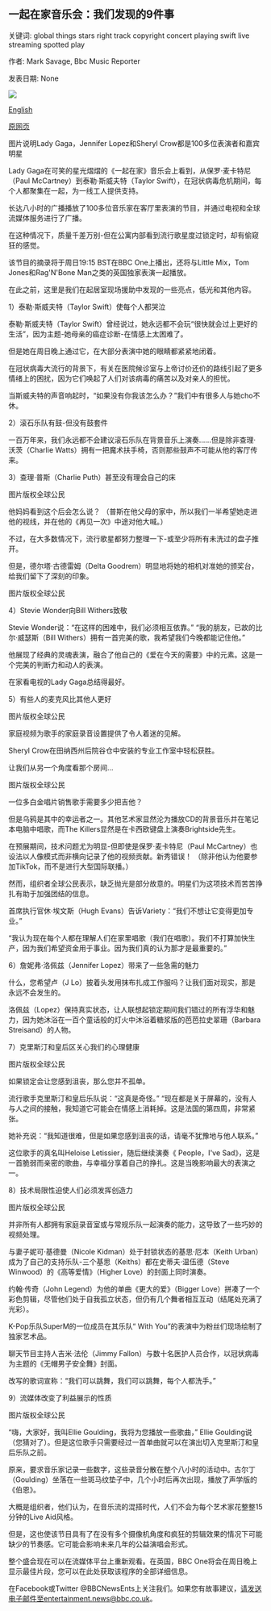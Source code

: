 ## 一起在家音乐会：我们发现的9件事

关键词: global things stars right track copyright concert playing swift live streaming spotted play

作者: Mark Savage, Bbc Music Reporter

发表日期: None

![](https://ichef.bbci.co.uk/news/1024/branded_news/165C0/production/_111848519_momntage.jpg)

[English](Together%20At%20Home%20concert%3A%209%20things%20we%20spotted.md)

[原网页](https://www.bbc.com/news/entertainment-arts-52341841)

图片说明Lady Gaga，Jennifer Lopez和Sheryl Crow都是100多位表演者和嘉宾明星

Lady Gaga在可笑的星光熠熠的《一起在家》音乐会上看到，从保罗·麦卡特尼（Paul McCartney）到泰勒·斯威夫特（Taylor Swift），在冠状病毒危机期间，每个人都聚集在一起，为一线工人提供支持。

长达八小时的广播播放了100多位音乐家在客厅里表演的节目，并通过电视和全球流媒体服务进行了广播。

在这种情况下，质量千差万别-但在公寓内部看到流行歌星度过锁定时，却有偷窥狂的感觉。

该节目的摘录将于周日19:15 BST在BBC One上播出，还将与Little Mix，Tom Jones和Rag'N'Bone Man之类的英国独家表演一起播放。

在此之前，这里是我们在起居室现场援助中发现的一些亮点，低光和其他内容。

1）泰勒·斯威夫特（Taylor Swift）使每个人都哭泣

泰勒·斯威夫特（Taylor Swift）曾经说过，她永远都不会玩“很快就会过上更好的生活”，因为主题-她母亲的癌症诊断-在情感上太困难了。

但是她在周日晚上通过它，在大部分表演中她的眼睛都紧紧地闭着。

在冠状病毒大流行的背景下，有关在医院候诊室与上帝讨价还价的路线引起了更多情绪上的困扰，因为它们唤起了人们对该病毒的痛苦以及对亲人的担忧。

当斯威夫特的声音响起时，“如果没有你我该怎么办？”我们中有很多人与她cho不休。

2）滚石乐队有鼓-但没有鼓套件

一百万年来，我们永远都不会建议滚石乐队在背景音乐上演奏……但是除非查理·沃茨（Charlie Watts）拥有一把魔术扶手椅，否则那些鼓声不可能从他的客厅传来。

3）查理·普斯（Charlie Puth）甚至没有理会自己的床

图片版权全球公民

他妈妈看到这个后会怎么说？ （普斯在他父母的家中，所以我们一半希望她走进他的视线，并在他的《再见一次》中途对他大喊。）

不过，在大多数情况下，流行歌星都努力整理一下-或至少将所有未洗过的盘子推开。

但是，德尔塔·古德雷姆（Delta Goodrem）明显地将她的相机对准她的颁奖台，给我们留下了深刻的印象。

图片版权全球公民

4）Stevie Wonder向Bill Withers致敬

Stevie Wonder说：“在这样的困难中，我们必须相互依靠。” “我的朋友，已故的比尔·威瑟斯（Bill Withers）拥有一首完美的歌，我希望我们今晚都能记住他。”

他展现了经典的灵魂表演，融合了他自己的《爱在今天的需要》中的元素。这是一个完美的判断力和动人的表演。

在家看电视的Lady Gaga总结得最好。

5）有些人的麦克风比其他人更好

图片版权全球公民

家庭视频为歌手的家庭录音设置提供了令人着迷的见解。

Sheryl Crow在田纳西州后院谷仓中安装的专业工作室中轻松获胜。

让我们从另一个角度看那个房间...

图片版权全球公民

一位多白金唱片销售歌手需要多少把吉他？

但是乌鸦是其中的幸运者之一。其他艺术家显然沦为播放CD的背景音乐并在笔记本电脑中唱歌，而The Killers显然是在卡西欧键盘上演奏Brightside先生。

在预展期间，技术问题尤为明显-但即使是保罗·麦卡特尼（Paul McCartney）也设法以人像模式而非横向记录了他的视频贡献。新秀错误！ （除非他认为他要参加TikTok，而不是进行大型国际联播。）

然而，组织者全球公民表示，缺乏抛光是部分故意的。明星们为这项技术而苦苦挣扎有助于加强团结的信息。

首席执行官休·埃文斯（Hugh Evans）告诉Variety：“我们不想让它变得更加专业。”

“我认为现在每个人都在理解人们在家里唱歌（我们在唱歌）。我们不打算加快生产，因为我们希望资金用于事业。因为我们真的认为那才是最重要的。”

6）詹妮弗·洛佩兹（Jennifer Lopez）带来了一些急需的魅力

什么，您希望卢（J Lo）披​​着头发用抹布扎成工作服吗？让我们面对现实，那是永远不会发生的。

洛佩兹（Lopez）保持真实状态，让人联想起锁定期间我们错过的所有浮华和魅力，因为她沐浴在一百个童话般的灯火中沐浴着糖浆版的芭芭拉史翠珊（Barbara Streisand）的人物。

7）克里斯汀和皇后区关心我们的心理健康

图片版权全球公民

如果锁定会让您感到沮丧，那么您并不孤单。

流行歌手克里斯汀和皇后乐队说：“这真是奇怪。” “现在都是关于屏幕的，没有人与人之间的接触，我知道它可能会在情感上消耗掉。这是法国的第四周，非常紧张。

她补充说：“我知道很难，但是如果您感到沮丧的话，请毫不犹豫地与他人联系。”

这位歌手的真名叫Heloise Letissier，随后继续演奏《 People，I've Sad》，这是一首脆弱而亲密的歌曲，与幸福分享着自己的挣扎。这是当晚影响最大的表演之一。

8）技术局限性迫使人们必须发挥创造力

图片版权全球公民

并非所有人都拥有家庭录音室或与常规乐队一起演奏的能力，这导致了一些巧妙的视频处理。

与妻子妮可·基德曼（Nicole Kidman）处于封锁状态的基思·厄本（Keith Urban）成为了自己的支持乐队-三个基思（Keiths）都在史蒂夫·温伍德（Steve Winwood）的《高等爱情》（Higher Love）的封面上同时演奏。

约翰·传奇（John Legend）为他的单曲《更大的爱》（Bigger Love）拼凑了一个彩色剪辑，尽管他们处于自我孤立状态，但仍有几个舞者相互互动（结尾处充满了光彩）。

K-Pop乐队SuperM的一位成员在其乐队“ With You”的表演中为粉丝们现场绘制了独家艺术品。

聊天节目主持人吉米·法伦（Jimmy Fallon）与数十名医护人员合作，以冠状病毒为主题的《无帽男子安全舞》封面。

改写的歌词宣称：“我们可以跳舞，我们可以跳舞，每个人都洗手。”

9）流媒体改变了利益展示的性质

图片版权全球公民

“嗨，大家好，我叫Ellie Goulding，我将为您播放一些歌曲，” Ellie Goulding说（您猜对了）。但是这位歌手只需要经过一首单曲就可以在演出切入克里斯汀和皇后乐队之前。

原来，要求音乐家记录一些数字，这些录音分散在整个八小时的活动中。古尔丁（Goulding）坐落在一些斑马纹垫子中，几个小时后再次出现，播放了声学版的《伯恩》。

大概是组织者，他们认为，在音乐流的混搭时代，人们不会为每个艺术家花整整15分钟的Live Aid风格。

但是，这也使该节目具有了在没有多个摄像机角度和疯狂的剪辑效果的情况下可能缺少的节奏感。它可能会影响未来几年的公益演唱会形式。

整个盛会现在可以在流媒体平台上重新观看。在英国，BBC One将会在周日晚上显示最佳片段，您可以在此处获取该程序的全部详细信息。

在Facebook或Twitter @BBCNewsEnts上关注我们。如果您有故事建议，请发送电子邮件至entertainment.news@bbc.co.uk。